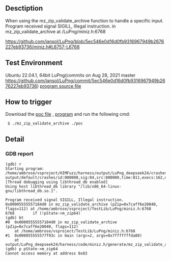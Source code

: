 ## Desctiption
When using the mz_zip_validate_archive function to handle a specific input. Program received signal SIGILL, Illegal instruction. in mz_zip_validate_archive at /LuPng/miniz.h:6768

https://github.com/jansol/LuPng/blob/5ec546e0d16d0fb9316967949b2676227eb93736/miniz.h#L6757-L6768

## Test Environment
Ubuntu 22.04.1, 64bit
LuPng(commits on Aug 28, 2021 master https://github.com/jansol/LuPng/commit/5ec546e0d16d0fb9316967949b2676227eb93736)
[program source file](https://github.com/ambrosecm/pocs/blob/main/LuPng/mz_zip_validate_archive/mz_zip_validate_archive.c)

## How to trigger
Download the [poc file](https://github.com/ambrosecm/pocs/blob/main/LuPng/mz_zip_validate_archive/poc) , [program](https://github.com/ambrosecm/pocs/blob/main/LuPng/mz_zip_validate_archive/mz_zip_validate_archive) and run the following cmd:
```
 $ ./mz_zip_validate_archive ./poc
```

## Detail
### GDB report
```
(gdb) r
Starting program: /home/ambrose/vsproject/HIMFuzz/harness/output/LuPng_deepseek24/crashes/miniz.h/generate/mz_zip_validate_archive/mz_zip_validate_archive output/default/crashes/id:000000,sig:04,src:000000,time:811,execs:162,op:quick,pos:104
[Thread debugging using libthread_db enabled]
Using host libthread_db library "/lib/x86_64-linux-gnu/libthread_db.so.1".

Program received signal SIGILL, Illegal instruction.
0x00005555557184d0 in mz_zip_validate_archive (pZip=0x7caff6e20040, flags=112) at /home/ambrose/vsproject/TestLib/LuPng/miniz.h:6768
6768        if (!pState->m_zip64)
(gdb) bt
#0  0x00005555557184d0 in mz_zip_validate_archive (pZip=0x7caff6e20040, flags=112)
    at /home/ambrose/vsproject/TestLib/LuPng/miniz.h:6768
#1  0x000055555577f93c in main (argc=2, argv=0x7fffffffda88)
    at output/LuPng_deepseek24/harness/code/miniz.h/generate/mz_zip_validate_archive.c:48
(gdb) p pState->m_zip64
Cannot access memory at address 0x83
```
